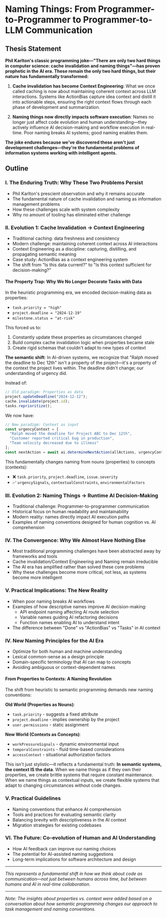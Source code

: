 # Naming Things: From Programmer-to-Programmer to Programmer-to-LLM Communication

## Thesis Statement

**Phil Karlton's classic programming joke—"There are only two hard things in computer science: cache invalidation and naming things"—has proven prophetic in the AI era. These remain the only two hard things, but their nature has fundamentally transformed:**

1. **Cache invalidation has become Context Engineering**: What we once called caching is now about maintaining coherent context across LLM interactions. Systems like ActionBias capture idea context and distill it into actionable steps, ensuring the right context flows through each phase of development and summarization.

2. **Naming things now directly impacts software execution**: Names no longer just affect code evolution and human understanding—they actively influence AI decision-making and workflow execution in real-time. Poor naming breaks AI systems; good naming enables them.

**The joke endures because we've discovered these aren't just development challenges—they're the fundamental problems of information systems working with intelligent agents.**

## Outline

### I. The Enduring Truth: Why These Two Problems Persist
- Phil Karlton's prescient observation and why it remains accurate
- The fundamental nature of cache invalidation and naming as information management problems
- How these challenges scale with system complexity
- Why no amount of tooling has eliminated either challenge

### II. Evolution 1: Cache Invalidation → Context Engineering
- Traditional caching: data freshness and consistency
- Modern challenge: maintaining coherent context across AI interactions
- Context Engineering as a discipline: capturing, distilling, and propagating semantic meaning
- Case study: ActionBias as a context engineering system
- The shift from "Is this data current?" to "Is this context sufficient for decision-making?"

#### The Property Trap: Why We No Longer Decorate Tasks with Data

In the heuristic programming era, we encoded decision-making data as properties:
- `task.priority = "high"`
- `project.deadline = "2024-12-19"`
- `milestone.status = "at-risk"`

This forced us to:
1. Constantly update these properties as circumstances changed
2. Build complex cache invalidation logic when properties became stale
3. Create rigid schemas that couldn't adapt to new types of context

**The semantic shift**: In AI-driven systems, we recognize that "Ralph moved the deadline to Dec 12th" isn't a property of the project—it's a property of the context the project lives within. The deadline didn't change; our understanding of urgency did.

Instead of:
```javascript
// Old paradigm: Properties as data
project.updateDeadline("2024-12-12");
cache.invalidate(project.id);
tasks.reprioritize();
```

We now have:
```javascript
// New paradigm: Context as input
const urgencyContext = [
  "Ralph moved the deadline for Project ABC to Dec 12th",
  "Customer reported critical bug in production",
  "Team velocity decreased due to illness"
];
const nextAction = await ai.determineNextAction(allActions, urgencyContext);
```

This fundamentally changes naming from nouns (properties) to concepts (contexts):
- ❌ `task.priority`, `project.deadline`, `issue.severity`
- ✅ `urgencySignals`, `contextualConstraints`, `environmentalFactors`

### III. Evolution 2: Naming Things → Runtime AI Decision-Making
- Traditional challenge: Programmer-to-programmer communication
- Historical focus on human readability and maintainability
- Modern reality: names directly impact AI execution paths
- Examples of naming conventions designed for human cognition vs. AI comprehension

### IV. The Convergence: Why We Almost Have Nothing Else
- Most traditional programming challenges have been abstracted away by frameworks and tools
- Cache invalidation/Context Engineering and Naming remain irreducible
- The AI era has amplified rather than solved these core problems
- Why these challenges become more critical, not less, as systems become more intelligent

### V. Practical Implications: The New Reality
- When poor naming breaks AI workflows
- Examples of how descriptive names improve AI decision-making:
  - API endpoint naming affecting AI route selection
  - Variable names guiding AI refactoring decisions  
  - Function names enabling AI to understand intent
- The difference between "Done" vs "ActionBias" vs "Tasks" in AI context

### IV. New Naming Principles for the AI Era
- Optimize for both human and machine understanding
- Lexical common-sense as a design principle
- Domain-specific terminology that AI can map to concepts
- Avoiding ambiguous or context-dependent names

#### From Properties to Contexts: A Naming Revolution

The shift from heuristic to semantic programming demands new naming conventions:

**Old World (Properties as Nouns)**:
- `task.priority` - suggests a fixed attribute
- `project.deadline` - implies ownership by the project
- `user.permissions` - static assignment

**New World (Contexts as Concepts)**:
- `workPressureSignals` - dynamic environmental input
- `temporalConstraints` - fluid time-based considerations  
- `accessContext` - situational authorization factors

This isn't just stylistic—it reflects a fundamental truth: **In semantic systems, the context IS the data**. When we name things as if they own their properties, we create brittle systems that require constant maintenance. When we name things as contextual inputs, we create flexible systems that adapt to changing circumstances without code changes.

### V. Practical Guidelines
- Naming conventions that enhance AI comprehension
- Tools and practices for evaluating semantic clarity
- Balancing brevity with descriptiveness in the AI context
- Migration strategies for existing codebases

### VI. The Future: Co-evolution of Human and AI Understanding
- How AI feedback can improve our naming choices
- The potential for AI-assisted naming suggestions
- Long-term implications for software architecture and design

---

*This represents a fundamental shift in how we think about code as communication—not just between humans across time, but between humans and AI in real-time collaboration.*

---

*Note: The insights about properties vs. context were added based on a conversation about how semantic programming changes our approach to task management and naming conventions.*